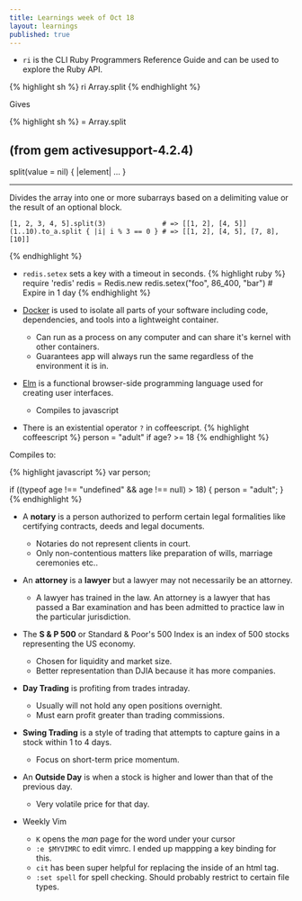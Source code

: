 ```yaml
---
title: Learnings week of Oct 18
layout: learnings
published: true
---
```

* `ri` is the CLI Ruby Programmers Reference Guide and can be used to explore the Ruby API.

{% highlight sh %}
ri Array.split
{% endhighlight %}

Gives

{% highlight sh %}
= Array.split

(from gem activesupport-4.2.4)
------------------------------------------------------------------------------
  split(value = nil) { |element| ... }

  ------------------------------------------------------------------------------

  Divides the array into one or more subarrays based on a delimiting value or
  the result of an optional block.

    [1, 2, 3, 4, 5].split(3)              # => [[1, 2], [4, 5]]
    (1..10).to_a.split { |i| i % 3 == 0 } # => [[1, 2], [4, 5], [7, 8], [10]]

{% endhighlight %}

* `redis.setex` sets a key with a timeout in seconds.
{% highlight ruby %}
require 'redis'
redis = Redis.new
redis.setex("foo", 86_400, "bar") # Expire in 1 day
{% endhighlight %}

* [Docker](https://www.docker.com/) is used to isolate all parts of your software including code, dependencies, and tools into a lightweight container.
  * Can run as a process on any computer and can share it's kernel with other containers.
  * Guarantees app will always run the same regardless of the environment it is in.

* [Elm](http://elm-lang.org/) is a functional browser-side programming language used for creating user interfaces.
  * Compiles to javascript

* There is an existential operator `?` in coffeescript.
{% highlight coffeescript %}
person = "adult" if age? >= 18
{% endhighlight %}

Compiles to:

{% highlight javascript %}
var person;

if ((typeof age !== "undefined" && age !== null) > 18) {
  person = "adult";
}
{% endhighlight %}

* A **notary** is a person authorized to perform certain legal formalities like certifying contracts, deeds and legal documents.
  * Notaries do not represent clients in court.
  * Only non-contentious matters like preparation of wills, marriage ceremonies etc..

* An **attorney** is a **lawyer** but a lawyer may not necessarily be an attorney.
  * A lawyer has trained in the law. An attorney is a lawyer that has passed a Bar examination and has been admitted to practice law in the particular jurisdiction.

* The **S & P 500** or Standard & Poor's 500 Index is an index of 500 stocks representing the US economy.
  * Chosen for liquidity and market size.
  * Better representation than DJIA because it has more companies.

* **Day Trading** is profiting from trades intraday.
  * Usually will not hold any open positions overnight.
  * Must earn profit greater than trading commissions.

* **Swing Trading** is a style of trading that attempts to capture gains in a stock within 1 to 4 days.
  * Focus on short-term price momentum.

* An **Outside Day** is when a stock is higher and lower than that of the previous day.
  * Very volatile price for that day.

* Weekly Vim
  * `K` opens the *man* page for the word under your cursor
  * `:e $MYVIMRC` to edit vimrc. I ended up mappping a key binding for this.
  * `cit` has been super helpful for replacing the inside of an html tag.
  * `:set spell` for spell checking. Should probably restrict to certain file types.
